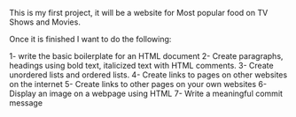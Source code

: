 This is my first project, it will be a website for Most popular food on TV Shows and Movies.

Once it is finished I want to do the following:

1- write the basic boilerplate for an HTML document
2- Create paragraphs, headings using bold text, italicized text with HTML comments.
3- Create unordered lists and ordered lists.
4- Create links to pages on other websites on the internet
5- Create links to other pages on your own websites
6- Display an image on a webpage using HTML
7- Write a meaningful commit message
